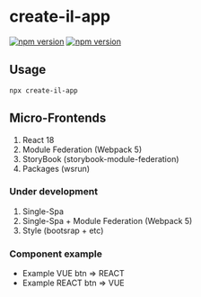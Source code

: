 # create-il-app

[![npm version](https://badge.fury.io/js/create-il-app.svg)](https://badge.fury.io/js/create-il-app) [![npm version](https://img.shields.io/npm/dm/create-il-app.svg)](https://badge.fury.io/js/create-il-app)

## Usage

```
npx create-il-app
```
## Micro-Frontends

1. React 18
2. Module Federation (Webpack 5)
3. StoryBook (storybook-module-federation)
4. Packages (wsrun)

### Under development

1. Single-Spa
2. Single-Spa + Module Federation (Webpack 5)
3. Style (bootsrap + etc)

### Сomponent example
- Example VUE btn => REACT
- Example REACT btn => VUE
